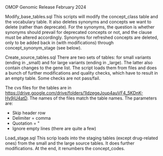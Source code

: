OMOP Genomic Release February 2024

Modify_base_tables.sql
This scripts will modify the concept_class table and the vocabulary table. It also deletes synonyms and concepts we want to delete (rather than deprecate). For the synonyms, the question is whether synonyms should prevail for deprecated concepts or not, and the clause must be altered accordingly. Synonyms for refreshed concepts are deleted, only to be added back in (with modifications) through concept_synonym_stage (see below).

Create_source_tables.sql
There are two sets of tables: for small variants (ending in _small) and for large variants (ending in _large). The latter also contain changes to the gene list. The script loads them from files and does a bunch of further modifications and quality checks, which have to result in an empty table. Some checks are not pass/fail.

The cvs files for the tables are in https://drive.google.com/drive/folders/1IdzegeJoup4auVF4_5KDnK-Hy9jU4atD. The names of the files match the table names. The parameters are:
- Skip header row
- Delimiter = comma
- Quotation = "
- Ignore empty lines (there are quite a few)

Load_stage.sql
This scrip loads into the staging tables (except drug-related ones) from the small and the large source tables. It does further modifications. At the end, it renumbers the concept_codes.
